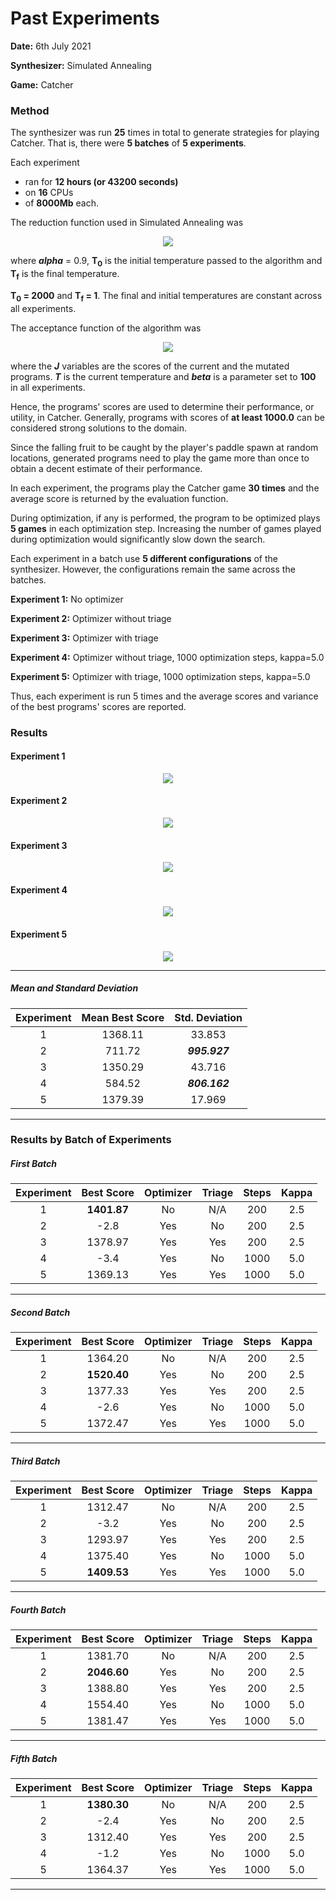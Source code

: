 # Past Experiments

**Date:** 6th July 2021

**Synthesizer:** Simulated Annealing

**Game:** Catcher

### Method

The synthesizer was run **25** times in total to generate strategies for playing Catcher. That is, there were **5 batches** of **5 experiments**.

Each experiment
* ran for **12 hours (or 43200 seconds)**
* on **16** CPUs
* of **8000Mb** each.

The reduction function used in Simulated Annealing was

<div align='center'>
    <img src='http://www.sciweavers.org/upload/Tex2Img_1625602607/render.png' />
</div>

where ***alpha*** = 0.9, **T<sub>0</sub>** is the initial temperature passed to the algorithm and **T<sub>f</sub>** is the final temperature.

**T<sub>0</sub> = 2000** and **T<sub>f</sub> = 1**. The final and initial temperatures are constant across all experiments.

The acceptance function of the algorithm was

<div align='center'>
    <img src='http://www.sciweavers.org/upload/Tex2Img_1625604021/render.png'>
</div>

where the ***J*** variables are the scores of the current and the mutated programs. ***T*** is the current temperature and ***beta*** is a parameter set to **100** in all experiments.

Hence, the programs' scores are used to determine their performance, or utility, in Catcher. Generally, programs with scores of **at least 1000.0** can be considered strong solutions to the domain.

Since the falling fruit to be caught by the player's paddle spawn at random locations, generated programs need to play the game more than once to obtain a decent estimate of their performance.

In each experiment, the programs play the Catcher game **30 times** and the average score is returned by the evaluation function. 

During optimization, if any is performed, the program to be optimized plays **5 games** in each optimization step. Increasing the number of games played during optimization would significantly slow down the search.

Each experiment in a batch use **5 different configurations** of the synthesizer. However, the configurations remain the same across the batches.

**Experiment 1:** No optimizer

**Experiment 2:** Optimizer without triage

**Experiment 3:** Optimizer with triage

**Experiment 4:** Optimizer without triage, 1000 optimization steps, kappa=5.0

**Experiment 5:** Optimizer with triage, 1000 optimization steps, kappa=5.0

Thus, each experiment is run 5 times and the average scores and variance of the best programs' scores are reported.

### Results

#### Experiment 1

<div align='center'>
    <img src='https://github.com/olivier-vadiaval/PyGames-synthesis/blob/main/graph_no_optimizer.png?raw=true' />
</div>

#### Experiment 2

<div align='center'>
    <img src='https://github.com/olivier-vadiaval/PyGames-synthesis/blob/main/graph_optimizer_no_triage.png?raw=true' />
</div>

#### Experiment 3

<div align='center'>
    <img src='https://github.com/olivier-vadiaval/PyGames-synthesis/blob/main/graph_optimizer_triage.png?raw=true' />
</div>

#### Experiment 4

<div align='center'>
    <img src='https://github.com/olivier-vadiaval/PyGames-synthesis/blob/main/graph_optimizer_no_triage_1000_iter_5_kappa.png?raw=true' />
</div>

#### Experiment 5

<div align='center'>
    <img src='https://github.com/olivier-vadiaval/PyGames-synthesis/blob/main/graph_optimizer_triage_1000_iter_5_kappa.png?raw=true' />
</div>

___

##### Mean and Standard Deviation

| Experiment | Mean Best Score | Std. Deviation |
|:----------:|:---------------:|:--------------:|
|      1     |     1368.11     |     33.853     |
|      2     |      711.72     | ***995.927***  |
|      3     |     1350.29     |     43.716     |
|      4     |      584.52     | ***806.162***  |
|      5     |     1379.39     |     17.969     |

___

### Results by Batch of Experiments

##### First Batch

| Experiment | Best Score | Optimizer | Triage | Steps | Kappa |
|:----------:|:----------:|:---------:|:------:|:-----:|:-----:|
|      1     | **1401.87**|    No     |   N/A  |  200  |  2.5  |
|      2     |    -2.8    |    Yes    |   No   |  200  |  2.5  |
|      3     |   1378.97  |    Yes    |   Yes  |  200  |  2.5  |
|      4     |    -3.4    |    Yes    |   No   |  1000 |  5.0  |
|      5     |   1369.13  |    Yes    |   Yes  |  1000 |  5.0  |
---
##### Second Batch

| Experiment | Best Score | Optimizer | Triage | Steps | Kappa |
|:----------:|:----------:|:---------:|:------:|:-----:|:-----:|
|      1     |   1364.20  |    No     |   N/A  |  200  |  2.5  |
|      2     | **1520.40**|    Yes    |   No   |  200  |  2.5  |
|      3     |   1377.33  |    Yes    |   Yes  |  200  |  2.5  |
|      4     |    -2.6    |    Yes    |   No   |  1000 |  5.0  |
|      5     |   1372.47  |    Yes    |   Yes  |  1000 |  5.0  |
---
##### Third Batch

| Experiment | Best Score | Optimizer | Triage | Steps | Kappa |
|:----------:|:----------:|:---------:|:------:|:-----:|:-----:|
|      1     |   1312.47  |    No     |   N/A  |  200  |  2.5  |
|      2     |    -3.2    |    Yes    |   No   |  200  |  2.5  |
|      3     |   1293.97  |    Yes    |   Yes  |  200  |  2.5  |
|      4     |   1375.40  |    Yes    |   No   |  1000 |  5.0  |
|      5     | **1409.53**|    Yes    |   Yes  |  1000 |  5.0  |
---
##### Fourth Batch

| Experiment | Best Score | Optimizer | Triage | Steps | Kappa |
|:----------:|:----------:|:---------:|:------:|:-----:|:-----:|
|      1     |   1381.70  |    No     |   N/A  |  200  |  2.5  |
|      2     | **2046.60**|    Yes    |   No   |  200  |  2.5  |
|      3     |   1388.80  |    Yes    |   Yes  |  200  |  2.5  |
|      4     |   1554.40  |    Yes    |   No   |  1000 |  5.0  |
|      5     |   1381.47  |    Yes    |   Yes  |  1000 |  5.0  |
---
##### Fifth Batch

| Experiment | Best Score | Optimizer | Triage | Steps | Kappa |
|:----------:|:----------:|:---------:|:------:|:-----:|:-----:|
|      1     | **1380.30**|    No     |   N/A  |  200  |  2.5  |
|      2     |    -2.4    |    Yes    |   No   |  200  |  2.5  |
|      3     |   1312.40  |    Yes    |   Yes  |  200  |  2.5  |
|      4     |    -1.2    |    Yes    |   No   |  1000 |  5.0  |
|      5     |   1364.37  |    Yes    |   Yes  |  1000 |  5.0  |
---